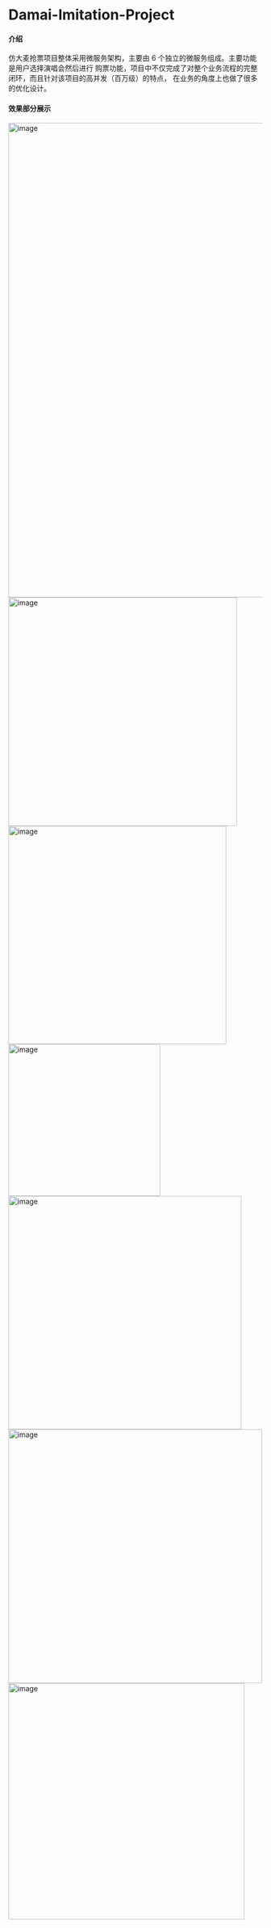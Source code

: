 # Damai-Imitation-Project

#### 介绍
仿大麦抢票项目整体采用微服务架构，主要由 6 个独立的微服务组成。主要功能是用户选择演唱会然后进行
购票功能，项目中不仅完成了对整个业务流程的完整闭环，而且针对该项目的高并发（百万级）的特点，
在业务的角度上也做了很多的优化设计。



#### 效果部分展示
<img width="940" alt="image" src="https://github.com/user-attachments/assets/00547914-0d0c-4477-95a5-3da0f107e64c" />
<img width="453" alt="image" src="https://github.com/user-attachments/assets/3894ceb3-ed74-4020-867f-5eae0737c981" />
<img width="432" alt="image" src="https://github.com/user-attachments/assets/3b2134e6-9f05-4697-8ddd-45c8e020e1eb" />
<img width="301" alt="image" src="https://github.com/user-attachments/assets/37b1fae1-f92a-44d4-9c07-c73318304b3e" />
<img width="462" alt="image" src="https://github.com/user-attachments/assets/196c5f5d-73e3-49d6-9b10-6bebac8a3d25" />
<img width="503" alt="image" src="https://github.com/user-attachments/assets/dfae7794-9c92-42b4-93f8-3211cc62e8c3" />
<img width="468" alt="image" src="https://github.com/user-attachments/assets/7da4abe9-97d3-44cc-b1de-486b09644e19" />

